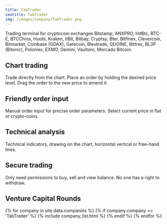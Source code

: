 ```yaml
---
title: TabTrader
seotitle: TabTrader
img: /images/company/TabTrader.png
---
```



Trading terminal for cryptocoin exchanges Bitstamp, ANXPRO, HitBtc, BTC-E, BTCChina, Huobi, Kraken, ItBit, Bitbay, Cryptsy, Bter, Bitfinex, Clevercoin, Bitmarket, Coinbase (GDAX), Gatecoin, Bleutrade, QUOINE, Bittrex, BL3P (Bitonic), Poloniex, EXMO, Gemini, Vaultoro, Mercado Bitcoin.

## Chart trading

Trade directly from the chart. Place an order by holding the desired price level. Drag the order to the new price to amend it.

## Friendly order input

Manual order input for precise order parameters. Select current price in fiat or crypto-coins.

## Technical analysis

Technical indicators, drawing on the chart, horizontal vertical or free-hand lines.

## Secure trading

Only need permissions to buy, sell and view balance. No one has a right to withdraw.

## Venture Capital Rounds

{% for company in site.data.companies %}
{% if company.company == 'TabTrader' %}
{% include company_list.html %}
{% endif %}
{% endfor %}